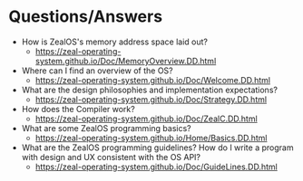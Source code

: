 # Questions/Answers

- How is ZealOS's memory address space laid out?
  - https://zeal-operating-system.github.io/Doc/MemoryOverview.DD.html
- Where can I find an overview of the OS?
  - https://zeal-operating-system.github.io/Doc/Welcome.DD.html
- What are the design philosophies and implementation expectations?
  - https://zeal-operating-system.github.io/Doc/Strategy.DD.html
- How does the Compiler work?
  - https://zeal-operating-system.github.io/Doc/ZealC.DD.html
- What are some ZealOS programming basics?
  - https://zeal-operating-system.github.io/Home/Basics.DD.html
- What are the ZealOS programming guidelines? How do I write a program with design and UX consistent with the OS API?
  - https://zeal-operating-system.github.io/Doc/GuideLines.DD.html 
